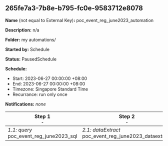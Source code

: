 ## 265fe7a3-7b8e-b795-fc0e-9583712e8078

**Name** (not equal to External Key)**:** poc_event_reg_june2023_automation

**Description:** n/a

**Folder:** my automations/

**Started by:** Schedule

**Status:** PausedSchedule

**Schedule:**

* Start: 2023-06-27 00:00:00 +08:00
* End: 2023-06-27 00:00:00 +08:00
* Timezone: Singapore Standard Time
* Recurrance: run only once

**Notifications:** _none_


| Step 1<br>_<small>-</small>_ | Step 2<br>_<small>-</small>_ | Step 3<br>_<small>-</small>_ |
| --- | --- | --- |
| _1.1: query_<br>poc_event_reg_june2023_sql | _2.1: dataExtract_<br>poc_event_reg_june2023_dataextract | _3.1: fileTransfer_<br>poc_event_reg_june2023_filetransfer |
